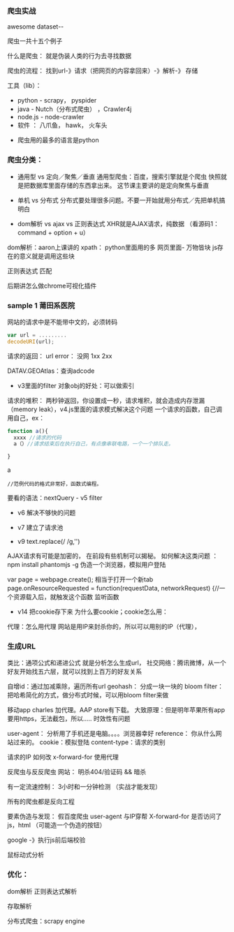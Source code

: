 ### 爬虫实战

awesome dataset--

爬虫一共十五个例子

什么是爬虫：
就是伪装人类的行为去寻找数据

爬虫的流程：
找到url-》请求（把网页的内容拿回来）-》解析-》 存储

工具（lib）：
- python - scrapy， pyspider
- java - Nutch（分布式爬虫） ，Crawler4j
- node.js - node-crawler
- 软件 ： 八爪鱼， hawk， 火车头

* 爬虫用的最多的语言是python

### 爬虫分类：
- 通用型 vs 定向／聚焦／垂直
通用型爬虫：百度，搜索引擎就是个爬虫 快照就是把数据库里面存储的东西拿出来。
这节课主要讲的是定向聚焦与垂直

- 单机 vs 分布式
分布式要处理很多问题。不要一开始就用分布式／先把单机搞明白

- dom解析 vs ajax vs 正则表达式
XHR就是AJAX请求，纯数据
（看源码1：command + option + u）

dom解析：aaron上课讲的
xpath： python里面用的多
网页里面- 万物皆块 js存在的意义就是调用这些块

正则表达式 匹配

后期讲怎么做chrome可视化插件


### sample 1 莆田系医院

网站的请求中是不能带中文的，必须转码

```js
var url = .........
decodeURI(url);
```

请求的返回：
url error： 没网
1xx
2xx

DATAV.GEOAtlas：查询adcode

- v3里面的filter
对象obj的好处：可以做索引

请求的堆积： 两秒钟返回，你设置成一秒，请求堆积，就会造成内存泄漏（memory leak），v4.js里面的请求模式解决这个问题
一个请求的函数，自己调用自己，ex：
```js
function a(){
  xxxx //请求的代码
  a（）//请求结束后在执行自己，有点像串联电路，一个一个排队走。

}
```
a
```
//范例代码的格式非常好，函数式编程。
```

要看的语法：nextQuery - v5
filter


- v6
解决不够快的问题
- v7
建立了请求池

- v9
text.replace(/ /g,'')

AJAX请求有可能是加密的， 在前段有些机制可以揭秘。
如何解决这类问题 ：npm install phantomjs -g
伪造一个浏览器，模拟用户登陆

var page = webpage.create();  相当于打开一个新tab
page.onResourceRequested = function(requestData, networkRequest) {//一个资源载入后，就触发这个函数 监听函数

- v14
把cookie存下来
为什么要cookie；cookie怎么用：

代理：怎么用代理
网站是用IP来封杀你的，所以可以用别的IP（代理），


### 生成URL
类比：通项公式和递进公式
就是分析怎么生成url，
社交网络：腾讯微博，从一个好友开始找五六层，就可以找到上百万的好友关系

自增id：通过加减乘除，遍历所有url
geohash： 分成一块一块的
bloom filter：把哈希简化的方式，做分布式时候，可以用bloom filter来做

移动app charles 加代理。AAP store有下载。
大致原理：但是明年苹果所有app要用https，无法截包，所以..... 时效性有问题


user-agent： 分析用了手机还是电脑。。。。浏览器幸好
reference： 你从什么网站过来的。
cookie：模拟登陆
content-type：请求的类别

请求的IP 如何改
x-forward-for
使用代理


反爬虫与反反爬虫
网站：
明杀404/验证码 && 暗杀

有一定流速控制：
3小时和一分钟检测 （实战才能发现）

所有的爬虫都是反向工程

要素伪造与发现：
假百度爬虫 user-agent 与IP穿帮
X-forward-for
是否访问了js，html （可能造一个伪造的按钮）

google -》执行js前后端校验

鼠标动式分析

### 优化：
dom解析
正则表达式解析

存取解析

分布式爬虫：scrapy engine
